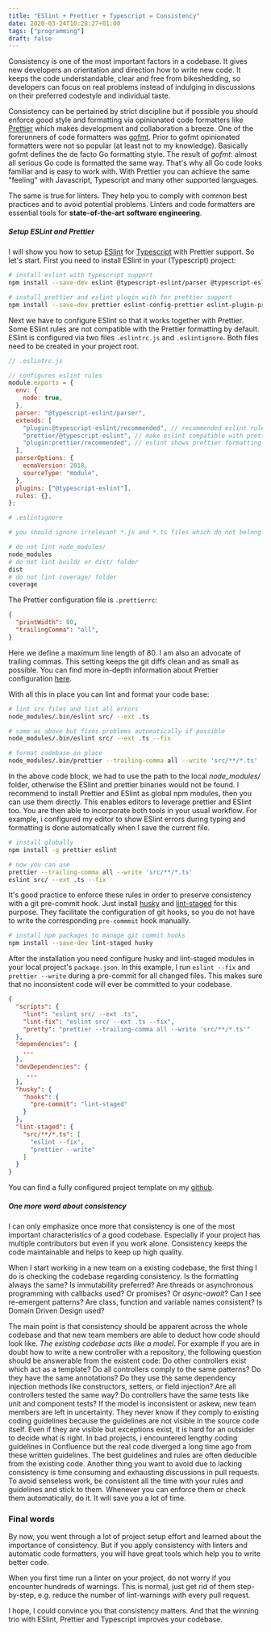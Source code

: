 ```yaml
---
title: "ESlint + Prettier + Typescript = Consistency"
date: 2020-03-24T10:28:27+01:00
tags: ["programming"]
draft: false
---
```



Consistency is one of the most important factors in a codebase. It
gives new developers an orientation and direction how to write new
code. It keeps the code understandable, clear and free from
bikeshedding, so developers can focus on real problems instead of
indulging in discussions on their preferred codestyle and individual
taste.

Consistency can be pertained by strict discipline but if possible you
should enforce good style and formatting via opinionated code
formatters like [Prettier](https://prettier.io) which makes
development and collaboration a breeze. One of the forerunners of code
formatters was [gofmt](https://golang.org/cmd/gofmt). Prior to gofmt
opinionated formatters were not so popular (at least not to my
knowledge). Basically gofmt defines the de facto Go formatting
style. The result of *gofmt*: almost all serious Go code is formatted
the same way. That's why all Go code looks familiar and is easy to
work with. With Prettier you can achieve the same "feeling" with
Javascript, Typescript and many other supported languages.

The same is true for linters. They help you to comply with common best
practices and to avoid potential problems. Linters and code formatters
are essential tools for **state-of-the-art software engineering**.

##### Setup ESLint and Prettier

I will show you how to setup [ESlint](https://eslint.org/) for
[Typescript](https://www.typescriptlang.org/) with Prettier
support. So let's start. First you need to install ESlint in your
(Typescript) project:

```bash
# install eslint with typescript support
npm install --save-dev eslint @typescript-eslint/parser @typescript-eslint/eslint-plugin

# install prettier and eslint plugin with for prettier support
npm install --save-dev prettier eslint-config-prettier eslint-plugin-prettier
```

Next we have to configure ESlint so that it works together with
Prettier. Some ESlint rules are not compatible with the Prettier
formatting by default. ESlint is configured via two files
`.eslintrc.js` and `.eslintignore`. Both files need to be created in
your project root.

```javascript
// .eslintrc.js

// configures eslint rules
module.exports = {
  env: {
    node: true,
  },
  parser: "@typescript-eslint/parser",
  extends: [
    "plugin:@typescript-eslint/recommended", // recommended eslint rules for typescript
    "prettier/@typescript-eslint", // make eslint compatible with prettier formatting
    "plugin:prettier/recommended", // eslint shows prettier formatting warnings. Must be always the last configuration.
  ],
  parserOptions: {
    ecmaVersion: 2018,
    sourceType: "module",
  },
  plugins: ["@typescript-eslint"],
  rules: {},
};
```

```bash
# .eslintignore

# you should ignore irrelevant *.js and *.ts files which do not belong to you project

# do not lint node_modules/
node_modules
# do not lint build/ or dist/ folder
dist
# do not lint coverage/ folder
coverage
```

The Prettier configuration file is `.prettierrc`:

```json
{
  "printWidth": 80,
  "trailingComma": "all",
}
```

Here we define a maximum line length of 80. I am also an advocate of
trailing commas. This setting keeps the git diffs clean and as small
as possible. You can find more in-depth information about Prettier
configuration [here](https://prettier.io/docs/en/configuration.html).

With all this in place you can lint and format your code base:

```bash
# lint src files and list all errors
node_modules/.bin/eslint src/ --ext .ts

# same as above but fixes problems automatically if possible
node_modules/.bin/eslint src/ --ext .ts --fix

# format codebase in place
node_modules/.bin/prettier --trailing-comma all --write 'src/**/*.ts'
```

In the above code block, we had to use the path to the local
*node_modules/* folder, otherwise the ESlint and prettier binaries
would not be found. I recommend to install Prettier and ESlint as
global npm modules, then you can use them directly. This enables
editors to leverage prettier and ESlint too. You are then able to
incorporate both tools in your usual workflow. For example, i
configured my editor to show ESlint errors during typing and
formatting is done automatically when I save the current file.

``` bash
# install globally
npm install -g prettier eslint

# now you can use
prettier --trailing-comma all --write 'src/**/*.ts'
eslint src/ --ext .ts --fix
```

It's good practice to enforce these rules in order to preserve
consistency with a git pre-commit hook. Just install
[husky](https://www.npmjs.com/package/husky) and
[lint-staged](https://www.npmjs.com/package/lint-staged) for this
purpose. They facilitate the configuration of git hooks, so you do not
have to write the corresponding `pre-commmit` hook manually.

```bash
# install npm packages to manage git commit hooks
npm install --save-dev lint-staged husky
```

After the installation you need configure husky and lint-staged
modules in your local project's `package.json`. In this example, I run
`eslint --fix` and `prettier --write` during a pre-commit for all
changed files. This makes sure that no inconsistent code will ever be
committed to your codebase.

```json
{
  "scripts": {
    "lint": "eslint src/ --ext .ts",
    "lint-fix": "eslint src/ --ext .ts --fix",
    "pretty": "prettier --trailing-comma all --write 'src/**/*.ts'"
  },
  "dependencies": {
    ...
  },
  "devDependencies": {
     ...
  },
  "husky": {
    "hooks": {
      "pre-commit": "lint-staged"
    }
  },
  "lint-staged": {
    "src/**/*.ts": [
      "eslint --fix",
      "prettier --write"
    ]
  }
}
```

You can find a fully configured project template on my
[github](https://github.com/gerlacdt/graphql-example).


##### One more word about consistency

I can only emphasize once more that consistency is one of the most
important characteristics of a good codebase. Especially if your
project has multiple contributors but even if you work
alone. Consistency keeps the code maintainable and helps to keep up
high quality.

When I start working in a new team on a existing codebase, the first
thing I do is checking the codebase regarding consistency. Is the
formatting always the same? Is immutability preferred? Are threads or
asynchronous programming with callbacks used? Or promises? Or
*async-await*? Can I see re-emergent patterns? Are class, function and
variable names consistent? Is Domain Driven Design used?

The main point is that consistency should be apparent across the whole
codebase and that new team members are able to deduct how code should
look like. *The existing codebase acts like a model*. For example if
you are in doubt how to write a new controller with a repository, the
following question should be answerable from the existent code: Do
other controllers exist which act as a template?  Do all controllers
comply to the same patterns?  Do they have the same annotations?  Do
they use the same dependency injection methods like constructors,
setters, or field injection?  Are all controllers tested the same way?
Do controllers have the same tests like unit and component tests? If
the model is inconsistent or askew, new team members are left in
uncertainty. They never know if they comply to existing coding
guidelines because the guidelines are not visible in the source code
itself. Even if they are visible but exceptions exist, it is hard for
an outsider to decide what is right. In bad projects, i encountered
lengthy coding guidelines in Confluence but the real code diverged a
long time ago from these written guidelines. The best guidelines and
rules are often deducible from the existing code. Another thing you
want to avoid due to lacking consistency is time consuming and
exhausting discussions in pull requests. To avoid senseless work, be
consistent all the time with your rules and guidelines and stick to
them. Whenever you can enforce them or check them automatically, do
it. It will save you a lot of time.


### Final words

By now, you went through a lot of project setup effort and learned
about the importance of consistency. But if you apply consistency with
linters and automatic code formatters, you will have great tools which
help you to write better code.

When you first time run a linter on your project, do not worry if you
encounter hundreds of warnings. This is normal, just get rid of them
step-by-step, e.g. reduce the number of lint-warnings with every pull
request.

I hope, I could convince you that consistency matters. And that the
winning trio with ESlint, Prettier and Typescript improves your
codebase.
